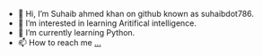 - 👋 Hi, I’m Suhaib ahmed khan on github known as suhaibdot786.
- 👀 I’m interested in learning Aritifical intelligence.
- 🌱 I’m currently learning Python.
- 📫 How to reach me [...](https://www.instagram.com/suhaib_sk07/)
<!---
suhaibdot786/suhaibdot786 is a ✨ special ✨ repository because its `README.md` (this file) appears on your GitHub profile.
You can click the Preview link to take a look at your changes.
--->
